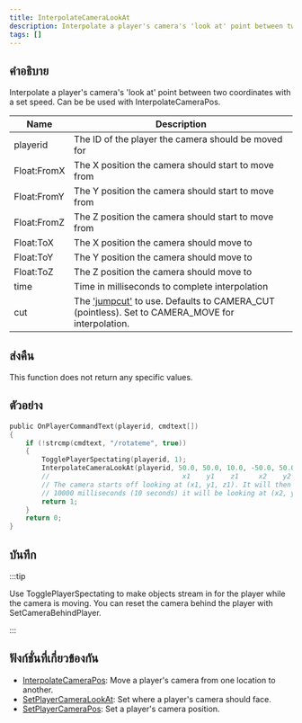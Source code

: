 ```yaml
---
title: InterpolateCameraLookAt
description: Interpolate a player's camera's 'look at' point between two coordinates with a set speed.
tags: []
---
```


## คำอธิบาย

Interpolate a player's camera's 'look at' point between two coordinates with a set speed. Can be be used with InterpolateCameraPos.

| Name        | Description                                                                                                                        |
| ----------- | ---------------------------------------------------------------------------------------------------------------------------------- |
| playerid    | The ID of the player the camera should be moved for                                                                                |
| Float:FromX | The X position the camera should start to move from                                                                                |
| Float:FromY | The Y position the camera should start to move from                                                                                |
| Float:FromZ | The Z position the camera should start to move from                                                                                |
| Float:ToX   | The X position the camera should move to                                                                                           |
| Float:ToY   | The Y position the camera should move to                                                                                           |
| Float:ToZ   | The Z position the camera should move to                                                                                           |
| time        | Time in milliseconds to complete interpolation                                                                                     |
| cut         | The ['jumpcut'](../resources/cameracutstyles.md) to use. Defaults to CAMERA_CUT (pointless). Set to CAMERA_MOVE for interpolation. |

## ส่งคืน

This function does not return any specific values.

## ตัวอย่าง

```c
public OnPlayerCommandText(playerid, cmdtext[])
{
    if (!strcmp(cmdtext, "/rotateme", true))
    {
        TogglePlayerSpectating(playerid, 1);
        InterpolateCameraLookAt(playerid, 50.0, 50.0, 10.0, -50.0, 50.0, 10.0, 10000, CAMERA_MOVE);
        //                                 x1    y1    z1     x2    y2    z2
        // The camera starts off looking at (x1, y1, z1). It will then rotate and after
        // 10000 milliseconds (10 seconds) it will be looking at (x2, y2, z2).
        return 1;
    }
    return 0;
}
```

## บันทึก

:::tip

Use TogglePlayerSpectating to make objects stream in for the player while the camera is moving. You can reset the camera behind the player with SetCameraBehindPlayer.

:::

## ฟังก์ชั่นที่เกี่ยวข้องกัน

- [InterpolateCameraPos](../../scripting/functions/InterpolateCameraPos.md): Move a player's camera from one location to another.
- [SetPlayerCameraLookAt](../../scripting/functions/SetPlayerCameraLookAt.md): Set where a player's camera should face.
- [SetPlayerCameraPos](../../scripting/functions/SetPlayerCameraPos.md): Set a player's camera position.
